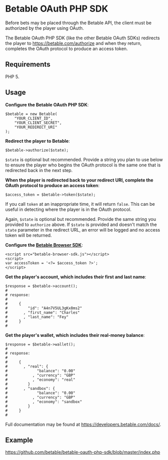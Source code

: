 Betable OAuth PHP SDK
=====================

Before bets may be placed through the Betable API, the client must be authorized by the player using OAuth.

The Betable OAuth PHP SDK (like the other Betable OAuth SDKs) redirects the player to <https://betable.com/authorize> and when they return, completes the OAuth protocol to produce an access token.

Requirements
------------

PHP 5.

Usage
-----

**Configure the Betable OAuth PHP SDK**:

    $betable = new Betable(
        "YOUR_CLIENT_ID",
        "YOUR_CLIENT_SECRET",
        "YOUR_REDIRECT_URI"
    );

**Redirect the player to Betable**:

    $betable->authorize($state);

`$state` is optional but recommended.  Provide a string you plan to use below to ensure the player who begins the OAuth protocol is the same one that is redirected back in the next step.

**When the player is redirected back to your redirect URI, complete the OAuth protocol to produce an access token**:

    $access_token = $betable->token($state);

If you call `token` at an inappropriate time, it will return `false`.  This can be useful in detecting where the player is in the OAuth protocol.

Again, `$state` is optional but recommended.  Provide the same string you provided to `authorize` above.  If `$state` is provided and doesn't match the `state` parameter in the redirect URL, an error will be logged and no access token will be returned.

**Configure the [Betable Browser SDK](https://github.com/betable/betable-browser-sdk)**:

    <script src="betable-browser-sdk.js"></script>
    <script>
    var accessToken = '<?= $access_token ?>';
    </script>

**Get the player's account, which includes their first and last name**:

    $response = $betable->account();
    #
    # response:
    #
    #     {
    #         "id": "A4n7V5UL3gKx8ms2"
    #       , "first_name": "Charles"
    #       , "last_name": "Fey"
    #     }
    #

**Get the player's wallet, which includes their real-money balance**:

    $response = $betable->wallet();
    #
    # response:
    #
    #     {
    #       , "real": {
    #             "balance": "0.00"
    #           , "currency": "GBP"
    #           , "economy": "real"
    #         }
    #       , "sandbox": {
    #             "balance": "0.00"
    #           , "currency": "GBP"
    #           , "economy": "sandbox"
    #         }
    #     }
    #

Full documentation may be found at <https://developers.betable.com/docs/>.

Example
-------

<https://github.com/betable/betable-oauth-php-sdk/blob/master/index.php>
